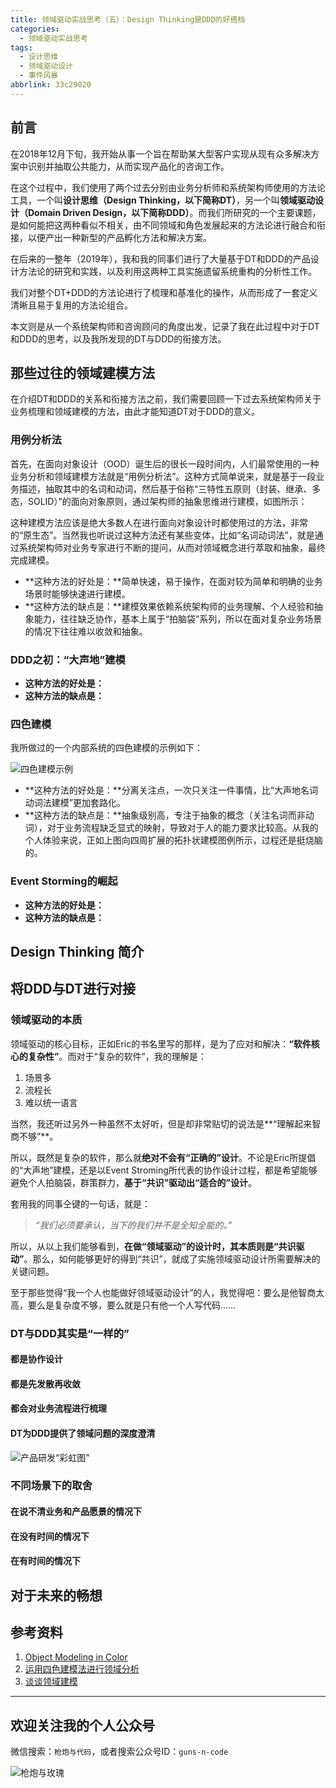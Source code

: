```yaml
---
title: 领域驱动实战思考（五）：Design Thinking是DDD的好搭档
categories:
  - 领域驱动实战思考
tags:
  - 设计思维
  - 领域驱动设计
  - 事件风暴
abbrlink: 33c29020
---
```


## 前言

在2018年12月下旬，我开始从事一个旨在帮助某大型客户实现从现有众多解决方案中识别并抽取公共能力，从而实现产品化的咨询工作。

在这个过程中，我们使用了两个过去分别由业务分析师和系统架构师使用的方法论工具，一个叫**设计思维（Design Thinking，以下简称DT）**，另一个叫**领域驱动设计（Domain Driven Design，以下简称DDD）**。而我们所研究的一个主要课题，是如何能把这两种看似不相关，由不同领域和角色发展起来的方法论进行融合和衔接，以便产出一种新型的产品孵化方法和解决方案。

在后来的一整年（2019年），我和我的同事们进行了大量基于DT和DDD的产品设计方法论的研究和实践，以及利用这两种工具实施遗留系统重构的分析性工作。

我们对整个DT+DDD的方法论进行了梳理和基准化的操作，从而形成了一套定义清晰且易于复用的方法论组合。

本文则是从一个系统架构师和咨询顾问的角度出发，记录了我在此过程中对于DT和DDD的思考，以及我所发现的DT与DDD的衔接方法。

<!-- more -->

## 那些过往的领域建模方法

在介绍DT和DDD的关系和衔接方法之前，我们需要回顾一下过去系统架构师关于业务梳理和领域建模的方法，由此才能知道DT对于DDD的意义。

### 用例分析法

首先，在面向对象设计（OOD）诞生后的很长一段时间内，人们最常使用的一种业务分析和领域建模方法就是“用例分析法”。这种方式简单说来，就是基于一段业务描述，抽取其中的名词和动词，然后基于俗称“三特性五原则（封装、继承、多态，SOLID）”的面向对象原则，通过架构师的抽象思维进行建模，如图所示：



这种建模方法应该是绝大多数人在进行面向对象设计时都使用过的方法，非常的“原生态”。当然我也听说过这种方法还有某些变体，比如“名词动词法”，就是通过系统架构师对业务专家进行不断的提问，从而对领域概念进行萃取和抽象，最终完成建模。

- **这种方法的好处是：**简单快速，易于操作，在面对较为简单和明确的业务场景时能够快速进行建模。
- **这种方法的缺点是：**建模效果依赖系统架构师的业务理解、个人经验和抽象能力，往往缺乏协作，基本上属于“拍脑袋”系列，所以在面对复杂业务场景的情况下往往难以收敛和抽象。

### DDD之初：“大声地”建模

- **这种方法的好处是：**
- **这种方法的缺点是：**

### 四色建模

我所做过的一个内部系统的四色建模的示例如下：

![四色建模示例](https://huhao-dev.oss-cn-beijing.aliyuncs.com/2020-01-14-four-color-modeling.png)

- **这种方法的好处是：**分离关注点，一次只关注一件事情，比“大声地名词动词法建模”更加套路化。
- **这种方法的缺点是：**抽象级别高，专注于抽象的概念（关注名词而非动词），对于业务流程缺乏显式的映射，导致对于人的能力要求比较高。从我的个人体验来说，正如上图向四周扩展的拓扑状建模图例所示，过程还是挺烧脑的。

### Event Storming的崛起

- **这种方法的好处是：**
- **这种方法的缺点是：**

## Design Thinking 简介

## 将DDD与DT进行对接

### 领域驱动的本质

领域驱动的核心目标，正如Eric的书名里写的那样，是为了应对和解决：**“软件核心的复杂性”**。而对于“复杂的软件”，我的理解是：

1. 场景多
2. 流程长
3. 难以统一语言

当然，我还听过另外一种虽然不太好听，但是却非常贴切的说法是**“理解起来智商不够”**。

所以，既然是复杂的软件，那么就**绝对不会有“正确的”设计**。不论是Eric所提倡的“大声地”建模，还是以Event Stroming所代表的协作设计过程，都是希望能够避免个人拍脑袋，群策群力，**基于“共识”驱动出“适合的”设计**。

套用我的同事仝键的一句话，就是：

> *“我们必须要承认，当下的我们并不是全知全能的。”*

所以，从以上我们能够看到，**在做“领域驱动”的设计时，其本质则是“共识驱动”**。那么，如何能够更好的得到“共识”，就成了实施领域驱动设计所需要解决的关键问题。

至于那些觉得“我一个人也能做好领域驱动设计”的人，我觉得吧：要么是他智商太高，要么是复杂度不够，要么就是只有他一个人写代码……

### DT与DDD其实是“一样的”

#### 都是协作设计

#### 都是先发散再收敛

#### 都会对业务流程进行梳理

#### DT为DDD提供了领域问题的深度澄清

![产品研发“彩虹图”](https://huhao-dev.oss-cn-beijing.aliyuncs.com/2020-01-14-dt-ddd-rainbow.png)

### 不同场景下的取舍

#### 在说不清业务和产品愿景的情况下

#### 在没有时间的情况下

#### 在有时间的情况下

## 对于未来的畅想

## 参考资料

1. [Object Modeling in Color](https://en.wikipedia.org/wiki/Object_Modeling_in_Color)
2. [运用四色建模法进行领域分析](https://www.infoq.cn/article/xh-four-color-modeling)
3. [谈谈领域建模](http://www.fanyilun.me/2018/04/08/%E8%B0%88%E8%B0%88%E9%A2%86%E5%9F%9F%E5%BB%BA%E6%A8%A1/)

---

## 欢迎关注我的个人公众号

微信搜索：`枪炮与代码`，或者搜索公众号ID：`guns-n-code`

![枪炮与玫瑰](https://huhao-dev.oss-cn-beijing.aliyuncs.com/2020-01-20-wechat.png)